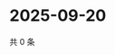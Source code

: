 # 2025-09-20

共 0 条

<!-- BEGIN ZHIHUVIDEO -->
<!-- 最后更新时间 Sat Sep 20 2025 02:15:22 GMT+0800 (China Standard Time) -->

<!-- END ZHIHUVIDEO -->
